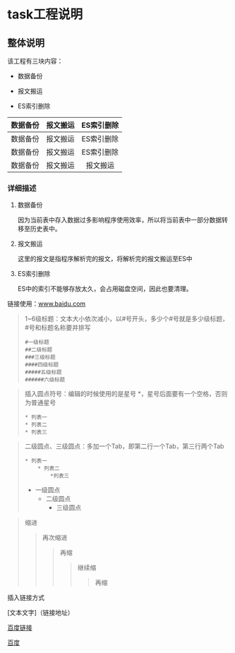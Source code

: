 # task工程说明



## 整体说明

该工程有三块内容：

- 数据备份

- 报文搬运

- ES索引删除

| 数据备份 | 报文搬运 | ES索引删除 |
| :------: | :------: | :--------: |
| 数据备份 | 报文搬运 | ES索引删除 |
| 数据备份 | 报文搬运 | ES索引删除 |
| 数据备份 | 报文搬运 |  报文搬运  |

### 详细描述

1. 数据备份

   因为当前表中存入数据过多影响程序使用效率，所以将当前表中一部分数据转移至历史表中。

2. 报文搬运

   这里的报文是指程序解析完的报文，将解析完的报文搬运至ES中

3. ES索引删除

   ES中的索引不能够存放太久，会占用磁盘空间，因此也要清理。

链接使用：www.baidu.com

> 1~6级标题：文本大小依次减小，以#号开头，多少个#号就是多少级标题，#号和标题名称要并排写 
>
> ```
> #一级标题
> ##二级标题
> ###三级标题
> ####四级标题
> #####五级标题
> ######六级标题
> ```



> 插入圆点符号：编辑的时候使用的是星号 *，星号后面要有一个空格，否则为普通星号
>
> ```
> * 列表一
> * 列表二
> * 列表三
> ```



> 二级圆点、三级圆点：多加一个Tab，即第二行一个Tab，第三行两个Tab
>
> ```
> * 列表一
>     * 列表二
>         *列表三
> ```
>
> 
>
> * 一级圆点
>    * 二级圆点
>       * 三级圆点

> 缩进
>
> > 再次缩进
> >
> > > 再缩
> > >
> > > > 继续缩
> > > >
> > > > > 再缩

插入链接方式

[文本文字]（链接地址）

[百度链接](https://www.cnblogs.com/shiy/p/6526868.html)

[百度](https://www.baidu.com)